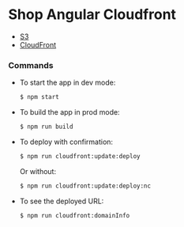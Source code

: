 # Shop Angular Cloudfront

- [S3](http://rs-ab-shop-app.s3-website-us-east-1.amazonaws.com/)
- [CloudFront](https://d1ksmh8q66xwc2.cloudfront.net/)

### Commands
- To start the app in dev mode:
  ```bash
  $ npm start
  ```

- To build the app in prod mode:
  ```bash
  $ npm run build
  ```

- To deploy with confirmation:
  ```bash
  $ npm run cloudfront:update:deploy
  ```
  Or without:
  ```bash
  $ npm run cloudfront:update:deploy:nc
  ```

- To see the deployed URL:
  ```bash
  $ npm run cloudfront:domainInfo
  ```
